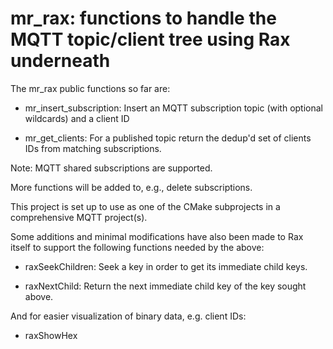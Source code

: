 # mr_rax: functions to handle the MQTT topic/client tree using Rax underneath

The mr_rax public functions so far are:

- mr_insert_subscription: Insert an MQTT subscription topic (with optional wildcards) and a client ID

- mr_get_clients: For a published topic return the dedup'd set of clients IDs from matching subscriptions.

Note: MQTT shared subscriptions are supported.

More functions will be added to, e.g., delete subscriptions.

This project is set up to use as one of the CMake subprojects in a comprehensive MQTT project(s).

Some additions and minimal modifications have also been made to Rax itself to support the following functions needed by the above:

- raxSeekChildren: Seek a key in order to get its immediate child keys.

- raxNextChild: Return the next immediate child key of the key sought above.

And for easier visualization of binary data, e.g. client IDs:

- raxShowHex
